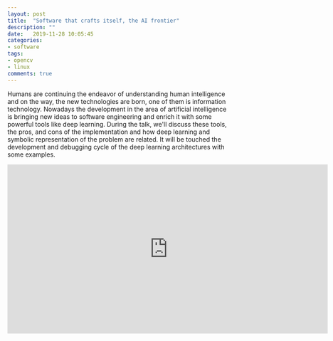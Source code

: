 ```yaml
---
layout: post
title:  "Software that crafts itself, the AI frontier"
description: ""
date:   2019-11-28 10:05:45
categories:
- software
tags:
- opencv
- linux
comments: true
---
```


Humans are continuing the endeavor of understanding human intelligence and on the way, the new technologies are born, one of them is information technology. Nowadays the development in the area of artificial intelligence is bringing new ideas to software engineering and enrich it with some powerful tools like deep learning. During the talk, we'll discuss these tools, the pros, and cons of the implementation and how deep learning and symbolic representation of the problem are related. It will be touched the development and debugging cycle of the deep learning architectures with some examples.

<iframe width="720" height="380" src="https://www.youtube.com/embed/he1yelshNc4" frameborder="0" allow="autoplay; encrypted-media" allowfullscreen></iframe>

